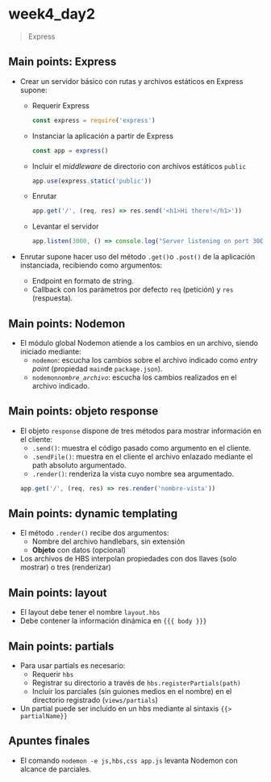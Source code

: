 # week4_day2

> Express


## Main points: Express 

- Crear un servidor básico con rutas y archivos estáticos en Express supone:
  - Requerir Express
    ````javascript
    const express = require('express')
    ````
  - Instanciar la aplicación a partir de Express
    ````javascript
    const app = express()
    ````
  - Incluir el *middleware* de directorio con archivos estáticos `public`
    ````javascript
    app.use(express.static('public'))
    ````
  - Enrutar
    ````javascript
    app.get('/', (req, res) => res.send('<h1>Hi there!</h1>'))
    ````
  - Levantar el servidor
    ````javascript
    app.listen(3000, () => console.log("Server listening on port 3000"))
    ````
  
- Enrutar supone hacer uso del método `.get()`o `.post()` de la aplicación instanciada, recibiendo como argumentos:
  - Endpoint en formato de string.
  - Callback con los parámetros por defecto `req` (petición) y `res` (respuesta).
  
## Main points: Nodemon
- El módulo global Nodemon atiende a los cambios en un archivo, siendo iniciado mediante:
  - `nodemon`: escucha los cambios sobre el archivo indicado como *entry point* (propiedad `main`de `package.json`).
  - `nodemon`*`nombre_archivo`*: escucha los cambios realizados en el archivo indicado.

  
## Main points: objeto response
- El objeto `response` dispone de tres métodos para mostrar información en el cliente:
  - `.send()`: muestra el código pasado como argumento en el cliente.
  - `.sendFile()`: muestra en el cliente el archivo enlazado mediante el path absoluto argumentado.
  - `.render()`: renderiza la vista cuyo nombre sea argumentado.
  ````javascript
  app.get('/', (req, res) => res.render('nombre-vista'))
  ````
  
  
## Main points: dynamic templating

- El método `.render()` recibe dos argumentos:
  * Nombre del archivo handlebars, sin extensión
  * **Objeto** con datos (opcional)
- Los archivos de HBS interpolan propiedades con dos llaves (solo mostrar) o tres (renderizar)


## Main points: layout

- El layout debe tener el nombre `layout.hbs`
- Debe contener la información dinámica en `{{{ body }}}`


## Main points: partials

- Para usar partials es necesario:
  * Requerir `hbs`
  * Registrar su directorio a través de `hbs.registerPartials(path)`
  * Incluir los parciales (sin guiones medios en el nombre) en el directorio registrado (`views/partials`)
- Un partial puede ser incluido en un hbs mediante al sintaxis `{{> partialName}}`


## Apuntes finales

- El comando `nodemon -e js,hbs,css app.js` levanta Nodemon con alcance de parciales.

